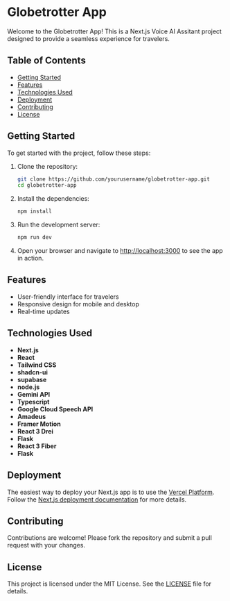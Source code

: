 # Globetrotter App

Welcome to the Globetrotter App! This is a Next.js Voice AI Assitant project designed to provide a seamless experience for travelers. 

## Table of Contents
- [Getting Started](#getting-started)
- [Features](#features)
- [Technologies Used](#technologies-used)
- [Deployment](#deployment)
- [Contributing](#contributing)
- [License](#license)

## Getting Started

To get started with the project, follow these steps:

1. Clone the repository:
   ```bash
   git clone https://github.com/yourusername/globetrotter-app.git
   cd globetrotter-app
   ```

2. Install the dependencies:
   ```bash
   npm install
   ```

3. Run the development server:
   ```bash
   npm run dev
   ```

4. Open your browser and navigate to [http://localhost:3000](http://localhost:3000) to see the app in action.

## Features

- User-friendly interface for travelers
- Responsive design for mobile and desktop
- Real-time updates

## Technologies Used

- **Next.js**
- **React**
- **Tailwind CSS**
- **shadcn-ui**
- **supabase**
- **node.js**
- **Gemini API**
- **Typescript**
- **Google Cloud Speech API**
- **Amadeus**
- **Framer Motion**
- **React 3 Drei**
- **Flask**
- **React 3 Fiber**
- **Flask**
  
## Deployment

The easiest way to deploy your Next.js app is to use the [Vercel Platform](https://vercel.com). Follow the [Next.js deployment documentation](https://nextjs.org/docs/deployment) for more details.

## Contributing

Contributions are welcome! Please fork the repository and submit a pull request with your changes.

## License

This project is licensed under the MIT License. See the [LICENSE](LICENSE) file for details.

